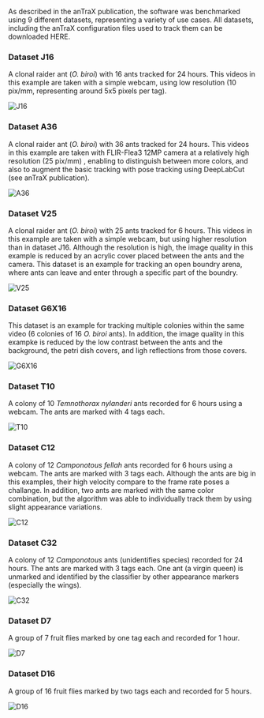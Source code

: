 

As described in the anTraX publication, the software was benchmarked using 9 different datasets, representing a variety of use cases. All datasets, including the anTraX configuration files used to track them can be downloaded HERE.


### Dataset J16

A clonal raider ant (*O. biroi*) with 16 ants tracked for 24 hours. This videos in this example are taken with a simple webcam, using low resolution (10 pix/mm, representing around 5x5 pixels per tag).

![J16](/images/J16.png)

### Dataset A36

A clonal raider ant (*O. biroi*) with 36 ants tracked for 24 hours. This videos in this example are taken with FLIR-Flea3 12MP camera at a relatively high resolution (25 pix/mm) , enabling to distinguish between more colors, and also to augment the basic tracking with pose tracking using DeepLabCut (see anTraX publication).

![A36](/images/A36.png)


### Dataset V25

A clonal raider ant (*O. biroi*) with 25 ants tracked for 6 hours. This videos in this example are taken with a simple webcam, but using higher resolution than in dataset J16. Although the resolution is high, the image quality in this example is reduced by an acrylic cover placed between the ants and the camera. This dataset is an example for tracking an open boundry arena, where ants can leave and enter through a specific part of the boundry.

![V25](/images/V25.png)


### Dataset G6X16

This dataset is an example for tracking multiple colonies within the same video (6 colonies of 16 *O. biroi* ants). In addition, the image quality in this exampke is reduced by the low contrast between the ants and the background, the petri dish covers, and ligh reflections from those covers.

![G6X16](/images/G6X16.png)


### Dataset T10

A colony of 10 *Temnothorax nylanderi* ants recorded for 6 hours using a webcam. The ants are marked with 4 tags each. 

![T10](/images/T10.png)


### Dataset C12

A colony of 12 *Camponotous fellah* ants recorded for 6 hours using a webcam. The ants are marked with 3 tags each. Although the ants are big in this examples, their high velocity compare to the frame rate poses a challange. In addition, two ants are marked with the same color combination, but the algorithm was able to individually track them by using slight appearance variations. 

![C12](/images/C12a.png)


### Dataset C32

A colony of 12 *Camponotous* ants (unidentifies species) recorded for 24 hours. The ants are marked with 3 tags each. One ant (a virgin queen) is unmarked and identified by the classifier by other appearance markers (especially the wings).

![C32](/images/C32.png)


### Dataset D7

A group of 7 fruit flies marked by one tag each and recorded for 1 hour.

![D7](/images/D7.png)


### Dataset D16

A group of 16 fruit flies marked by two tags each and recorded for 5 hours.

![D16](/images/D16.png)


